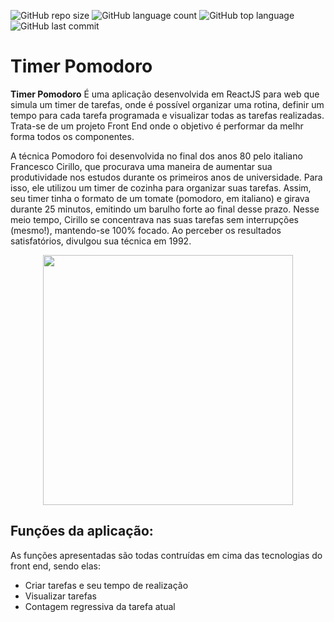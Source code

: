 ![GitHub repo size](https://img.shields.io/github/repo-size/LucasHARosa/Timer_Pomodoro)
![GitHub language count](https://img.shields.io/github/languages/count/LucasHARosa/Timer_Pomodoro)
![GitHub top language](https://img.shields.io/github/languages/top/LucasHARosa/Timer_Pomodoro)
![GitHub last commit](https://img.shields.io/github/last-commit/LucasHARosa/Timer_Pomodoro)

# Timer Pomodoro

<strong>Timer Pomodoro</strong> É uma aplicação desenvolvida em ReactJS para web que simula um timer de tarefas, onde é possível organizar uma rotina, definir um tempo para cada tarefa programada e visualizar todas as tarefas realizadas. Trata-se de um projeto Front End onde o objetivo é performar da melhr forma todos os componentes.

A técnica Pomodoro foi desenvolvida no final dos anos 80 pelo italiano Francesco Cirillo, que procurava uma maneira de aumentar sua produtividade nos estudos durante os primeiros anos de universidade. Para isso, ele utilizou um timer de cozinha para organizar suas tarefas. Assim, seu timer tinha o formato de um tomate (pomodoro, em italiano) e girava durante 25 minutos, emitindo um barulho forte ao final desse prazo. Nesse meio tempo, Cirillo se concentrava nas suas tarefas sem interrupções (mesmo!), mantendo-se 100% focado. Ao perceber os resultados satisfatórios, divulgou sua técnica em 1992.  
<p align="center">
    <img height="400" src="./imagens/telaInicial.png" alt="">
</p>
<h2 > <strong>Funções da aplicação:</strong> </h2>
As funções apresentadas são todas contruídas em cima das tecnologias do front end, sendo elas:

<ul>
    <li>Criar tarefas e seu tempo de realização</li>
    <li>Visualizar tarefas</li>
    <li>Contagem regressiva da tarefa atual</li>
</ul> 


<p align="center">
    <img class="j" src="./imagens/gifaplicação.gif" alt="">
</p>

